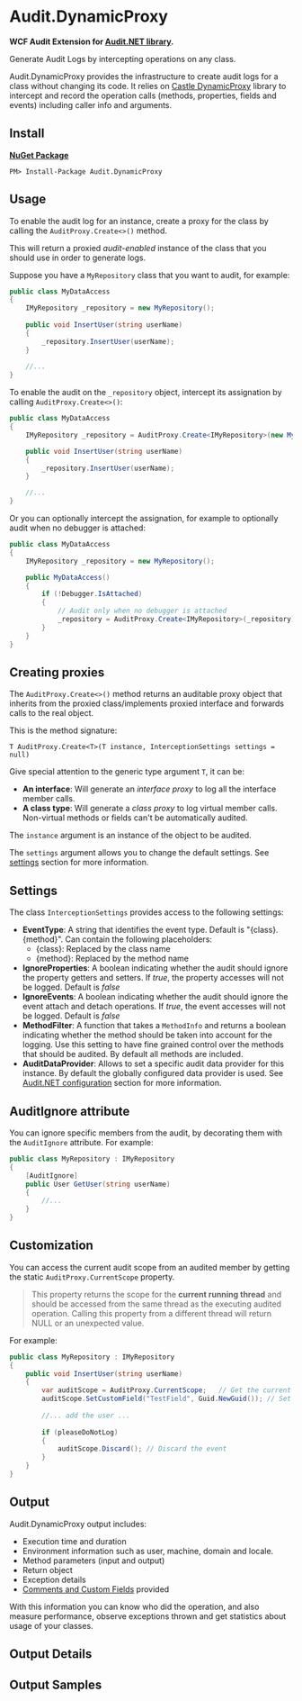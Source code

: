 ﻿# Audit.DynamicProxy

**WCF Audit Extension for [Audit.NET library](https://github.com/thepirat000/Audit.NET).** 

Generate Audit Logs by intercepting operations on any class.

Audit.DynamicProxy provides the infrastructure to create audit logs for a class without changing its code.
It relies on [Castle DynamicProxy](http://www.castleproject.org/projects/dynamicproxy/) library to intercept and record the operation calls (methods, properties, fields and events) including caller info and arguments.

## Install

**[NuGet Package](https://www.nuget.org/packages/Audit.DynamicProxy/)**
```
PM> Install-Package Audit.DynamicProxy
```

## Usage

To enable the audit log for an instance, create a proxy for the class by calling the `AuditProxy.Create<>()` method.

This will return a proxied _audit-enabled_ instance of the class that you should use in order to generate logs.

Suppose you have a `MyRepository` class that you want to audit, for example:
```c#
public class MyDataAccess
{
    IMyRepository _repository = new MyRepository();
    
    public void InsertUser(string userName)
    {
        _repository.InsertUser(userName);
    }
        
    //...
}
```

To enable the audit on the `_repository` object, intercept its assignation by calling `AuditProxy.Create<>()`: 
```c#
public class MyDataAccess
{
    IMyRepository _repository = AuditProxy.Create<IMyRepository>(new MyRepository());

    public void InsertUser(string userName)
    {
        _repository.InsertUser(userName);
    }

    //...
}
```

Or you can optionally intercept the assignation, for example to optionally audit when no debugger is attached:
```c#
public class MyDataAccess
{
    IMyRepository _repository = new MyRepository();

    public MyDataAccess()
    {
        if (!Debugger.IsAttached)
        {
            // Audit only when no debugger is attached
            _repository = AuditProxy.Create<IMyRepository>(_repository);
        }
    }
}
```


## Creating proxies

The `AuditProxy.Create<>()` method returns an auditable proxy object that inherits from the proxied class/implements proxied interface and forwards calls to the real object.

This is the method signature:

`T AuditProxy.Create<T>(T instance, InterceptionSettings settings = null)`

Give special attention to the generic type argument `T`, it can be:
- **An interface**: Will generate an _interface proxy_ to log all the interface member calls.
- **A class type**: Will generate a _class proxy_ to log virtual member calls. Non-virtual methods or fields can't be automatically audited. 

The `instance` argument is an instance of the object to be audited.

The `settings` argument allows you to change the default settings. See [settings](#settings) section for more information.

## Settings

The class `InterceptionSettings` provides access to the following settings:

- **EventType**: A string that identifies the event type. Default is "\{class}.\{method}". Can contain the following placeholders: 
  - \{class}: Replaced by the class name
  - \{method}: Replaced by the method name
- **IgnoreProperties**: A boolean indicating whether the audit should ignore the property getters and setters.
 If _true_, the property accesses will not be logged. Default is _false_
 - **IgnoreEvents**: A boolean indicating whether the audit should ignore the event attach and detach operations.
 If _true_, the event accesses will not be logged. Default is _false_
- **MethodFilter**: A function that takes a `MethodInfo` and returns a boolean indicating whether the method should be taken into account for the logging. Use this setting to have fine grained control over the methods that should be audited. By default all methods are included.
- **AuditDataProvider**: Allows to set a specific audit data provider for this instance. By default the globally configured data provider is used. See [Audit.NET configuration](https://github.com/thepirat000/Audit.NET#data-provider) section for more information.

## AuditIgnore attribute

You can ignore specific members from the audit, by decorating them with the `AuditIgnore` attribute. For example:

```c#
public class MyRepository : IMyRepository
{
    [AuditIgnore]
    public User GetUser(string userName)
    {
        //...
    }
}
``` 

## Customization

You can access the current audit scope from an audited member by getting the static `AuditProxy.CurrentScope` property. 

> This property returns the scope for the **current running thread** and should be accessed from the same thread as the executing audited operation.
Calling this property from a different thread will return NULL or an unexpected value.

For example:
```c#
public class MyRepository : IMyRepository
{
    public void InsertUser(string userName)
    {
        var auditScope = AuditProxy.CurrentScope;   // Get the current scope
        auditScope.SetCustomField("TestField", Guid.NewGuid()); // Set a custom field
        
        //... add the user ...
        
        if (pleaseDoNotLog)
        {
            auditScope.Discard(); // Discard the event
        }
    }
}
``` 

## Output

Audit.DynamicProxy output includes:

- Execution time and duration
- Environment information such as user, machine, domain and locale.
- Method parameters (input and output)
- Return object
- Exception details
- [Comments and Custom Fields](#custom-fields-and-comments) provided

With this information you can know who did the operation, and also measure performance, observe exceptions thrown and get statistics about usage of your classes.

## Output Details

## Output Samples



